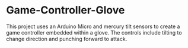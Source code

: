 Game-Controller-Glove
=====================

This project uses an Arduino Micro and mercury tilt sensors to create a game controller embedded within a glove. The controls include tilting to change direction and punching forward to attack.
